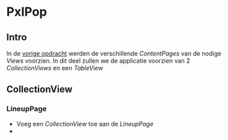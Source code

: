 # PxlPop
## Intro
In de [vorige opdracht](https://classroom.github.com/a/1UMrXFEg) werden de verschillende *ContentPages* van de nodige *Views* voorzien. In dit deel zullen we de applicatie voorzien van 2 *CollectionViews* en een *TableView*

## CollectionView
### LineupPage
- Voeg een *CollectionView* toe aan de *LineupPage* 
- 

